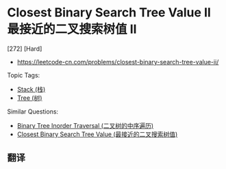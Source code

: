 # Closest Binary Search Tree Value II 最接近的二叉搜索树值 II

[272] [Hard]

- https://leetcode-cn.com/problems/closest-binary-search-tree-value-ii/

Topic Tags:

- [Stack (栈)](https://leetcode-cn.com/tag/stack/)
- [Tree (树)](https://leetcode-cn.com/tag/tree/)

Similar Questions:

- [Binary Tree Inorder Traversal (二叉树的中序遍历)](https://leetcode-cn.com/problems/binary-tree-inorder-traversal/)
- [Closest Binary Search Tree Value (最接近的二叉搜索树值)](https://leetcode-cn.com/problems/closest-binary-search-tree-value/)

## 翻译
